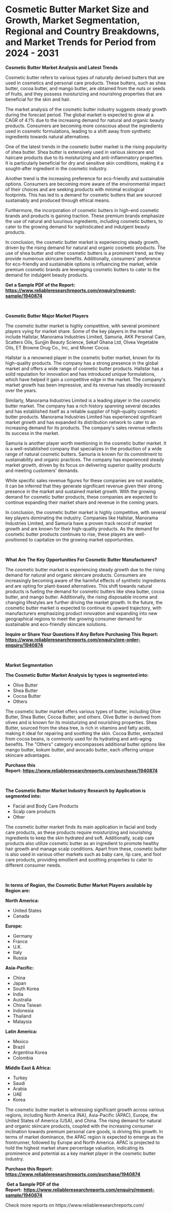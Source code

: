 <p><h1>Cosmetic Butter Market Size and Growth, Market Segmentation, Regional and Country Breakdowns, and Market Trends for Period from 2024 -  2031</h1></p><p><strong>Cosmetic Butter Market Analysis and Latest Trends</strong></p>
<p><p>Cosmetic butter refers to various types of naturally derived butters that are used in cosmetics and personal care products. These butters, such as shea butter, cocoa butter, and mango butter, are obtained from the nuts or seeds of fruits, and they possess moisturizing and nourishing properties that are beneficial for the skin and hair.</p><p>The market analysis of the cosmetic butter industry suggests steady growth during the forecast period. The global market is expected to grow at a CAGR of 4.1% due to the increasing demand for natural and organic beauty products. Consumers are becoming more conscious about the ingredients used in cosmetic formulations, leading to a shift away from synthetic ingredients towards natural alternatives.</p><p>One of the latest trends in the cosmetic butter market is the rising popularity of shea butter. Shea butter is extensively used in various skincare and haircare products due to its moisturizing and anti-inflammatory properties. It is particularly beneficial for dry and sensitive skin conditions, making it a sought-after ingredient in the cosmetic industry.</p><p>Another trend is the increasing preference for eco-friendly and sustainable options. Consumers are becoming more aware of the environmental impact of their choices and are seeking products with minimal ecological footprints. This has led to a demand for cosmetic butters that are sourced sustainably and produced through ethical means.</p><p>Furthermore, the incorporation of cosmetic butters in high-end cosmetic brands and products is gaining traction. These premium brands emphasize the use of natural and luxurious ingredients, including cosmetic butters, to cater to the growing demand for sophisticated and indulgent beauty products.</p><p>In conclusion, the cosmetic butter market is experiencing steady growth, driven by the rising demand for natural and organic cosmetic products. The use of shea butter and other cosmetic butters is a prominent trend, as they provide numerous skincare benefits. Additionally, consumers' preference for eco-friendly and sustainable options is influencing the market, while premium cosmetic brands are leveraging cosmetic butters to cater to the demand for indulgent beauty products.</p></p>
<p><strong>Get a Sample PDF of the Report:&nbsp; <a href="https://www.reliableresearchreports.com/enquiry/request-sample/1940874">https://www.reliableresearchreports.com/enquiry/request-sample/1940874</a></strong></p>
<p>&nbsp;</p>
<p><strong>Cosmetic Butter Major Market Players</strong></p>
<p><p>The cosmetic butter market is highly competitive, with several prominent players vying for market share. Some of the key players in the market include Hallstar, Manorama Industries Limited, Samuria, AKK Personal Care, Scatters Oils, Sunjjin Beauty Science, Sekaf Ghana Ltd, Olvea Vegetable Oils, ET Browne Drug Co., Inc, and Moner Cocoa.</p><p>Hallstar is a renowned player in the cosmetic butter market, known for its high-quality products. The company has a strong presence in the global market and offers a wide range of cosmetic butter products. Hallstar has a solid reputation for innovation and has introduced unique formulations, which have helped it gain a competitive edge in the market. The company's market growth has been impressive, and its revenue has steadily increased over the years.</p><p>Similarly, Manorama Industries Limited is a leading player in the cosmetic butter market. The company has a rich history spanning several decades and has established itself as a reliable supplier of high-quality cosmetic butter products. Manorama Industries Limited has experienced significant market growth and has expanded its distribution network to cater to an increasing demand for its products. The company's sales revenue reflects its success in the market.</p><p>Samuria is another player worth mentioning in the cosmetic butter market. It is a well-established company that specializes in the production of a wide range of natural cosmetic butters. Samuria is known for its commitment to sustainability and organic practices. The company has experienced steady market growth, driven by its focus on delivering superior quality products and meeting customers' demands.</p><p>While specific sales revenue figures for these companies are not available, it can be inferred that they generate significant revenue given their strong presence in the market and sustained market growth. With the growing demand for cosmetic butter products, these companies are expected to continue expanding their market share and revenue in the coming years.</p><p>In conclusion, the cosmetic butter market is highly competitive, with several key players dominating the industry. Companies like Hallstar, Manorama Industries Limited, and Samuria have a proven track record of market growth and are known for their high-quality products. As the demand for cosmetic butter products continues to rise, these players are well-positioned to capitalize on the growing market opportunities.</p></p>
<p>&nbsp;</p>
<p><strong>What Are The Key Opportunities For Cosmetic Butter Manufacturers?</strong></p>
<p><p>The cosmetic butter market is experiencing steady growth due to the rising demand for natural and organic skincare products. Consumers are increasingly becoming aware of the harmful effects of synthetic ingredients and are opting for plant-based alternatives. This shift towards natural products is fueling the demand for cosmetic butters like shea butter, cocoa butter, and mango butter. Additionally, the rising disposable income and changing lifestyles are further driving the market growth. In the future, the cosmetic butter market is expected to continue its upward trajectory, with manufacturers emphasizing product innovation and expanding into new geographical regions to meet the growing consumer demand for sustainable and eco-friendly skincare solutions.</p></p>
<p><strong>Inquire or Share Your Questions If Any Before Purchasing This Report: <a href="https://www.reliableresearchreports.com/enquiry/pre-order-enquiry/1940874">https://www.reliableresearchreports.com/enquiry/pre-order-enquiry/1940874</a></strong></p>
<p>&nbsp;</p>
<p><strong>Market Segmentation</strong></p>
<p><strong>The Cosmetic Butter Market Analysis by types is segmented into:</strong></p>
<p><ul><li>Olive Butter</li><li>Shea Butter</li><li>Cocoa Butter</li><li>Others</li></ul></p>
<p><p>The cosmetic butter market offers various types of butter, including Olive Butter, Shea Butter, Cocoa Butter, and others. Olive Butter is derived from olives and is known for its moisturizing and nourishing properties. Shea Butter, sourced from the shea tree, is rich in vitamins and fatty acids, making it ideal for repairing and soothing the skin. Cocoa Butter, extracted from cocoa beans, is commonly used for its hydrating and anti-aging benefits. The "Others" category encompasses additional butter options like mango butter, kokum butter, and avocado butter, each offering unique skincare advantages.</p></p>
<p><strong>Purchase this Report:&nbsp;<a href="https://www.reliableresearchreports.com/purchase/1940874">https://www.reliableresearchreports.com/purchase/1940874</a></strong></p>
<p>&nbsp;</p>
<p><strong>The Cosmetic Butter Market Industry Research by Application is segmented into:</strong></p>
<p><ul><li>Facial and Body Care Products</li><li>Scalp care products</li><li>Other</li></ul></p>
<p><p>The cosmetic butter market finds its main application in facial and body care products, as these products require moisturizing and nourishing ingredients to keep the skin hydrated and soft. Additionally, scalp care products also utilize cosmetic butter as an ingredient to promote healthy hair growth and manage scalp conditions. Apart from these, cosmetic butter is also used in various other markets such as baby care, lip care, and foot care products, providing emollient and soothing properties to cater to different consumer needs.</p></p>
<p>&nbsp;</p>
<p><strong>In terms of Region, the Cosmetic Butter Market Players available by Region are:</strong></p>
<p>
    <p> <strong> North America: </strong>
        <ul>
            <li>United States</li>
            <li>Canada</li>
        </ul>
        </p> 
    <p> <strong> Europe: </strong>
        <ul>
            <li>Germany</li>
            <li>France</li>
            <li>U.K.</li>
            <li>Italy</li>
            <li>Russia</li>
        </ul>
        </p> 
    <p> <strong> Asia-Pacific: </strong>
        <ul>
            <li>China</li>
            <li>Japan</li>
            <li>South Korea</li>
            <li>India</li>
            <li>Australia</li>
            <li>China Taiwan</li>
            <li>Indonesia</li>
            <li>Thailand</li>
            <li>Malaysia</li>
        </ul>
        </p> 
    <p> <strong> Latin America: </strong>
        <ul>
            <li>Mexico</li>
            <li>Brazil</li>
            <li>Argentina Korea</li>
            <li>Colombia</li>
        </ul>
        </p> 
    <p> <strong> Middle East & Africa: </strong>
        <ul>
            <li>Turkey</li>
            <li>Saudi</li>
            <li>Arabia</li>
            <li>UAE</li>
            <li>Korea</li>
        </ul>
    </p>
    </p>
<p><p>The cosmetic butter market is witnessing significant growth across various regions, including North America (NA), Asia-Pacific (APAC), Europe, the United States of America (USA), and China. The rising demand for natural and organic skincare products, coupled with the increasing consumer inclination towards premium personal care goods, is driving this growth. In terms of market dominance, the APAC region is expected to emerge as the frontrunner, followed by Europe and North America. APAC is projected to hold the highest market share percentage valuation, indicating its prominence and potential as a key market player in the cosmetic butter industry.</p></p>
<p><strong>Purchase this Report: <a href="https://www.reliableresearchreports.com/purchase/1940874">https://www.reliableresearchreports.com/purchase/1940874</a></strong></p>
<p>&nbsp;<strong>Get a Sample PDF of the Report:&nbsp;&nbsp;<a href="https://www.reliableresearchreports.com/enquiry/request-sample/1940874">https://www.reliableresearchreports.com/enquiry/request-sample/1940874</a></strong></p>
<p><strong></strong></p>
<p>Check more reports on https://www.reliableresearchreports.com/</p>
